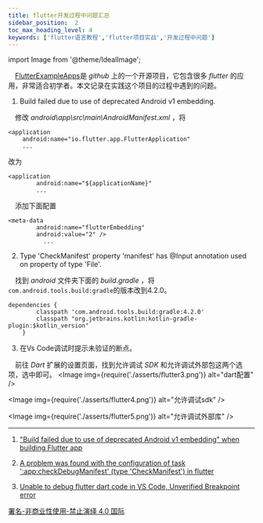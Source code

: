 ```yaml
---
title: flutter开发过程中问题汇总
sidebar_position:  2
toc_max_heading_level: 4
keywords: ['flutter语言教程','flutter项目实战','开发过程中问题']
---
```


import Image from '@theme/IdealImage';

 [FlutterExampleApps](https://github.com/iampawan/FlutterExampleApps)是 _github_ 上的一个开源项目，它包含很多 _flutter_ 的应用，非常适合初学者。本文记录在实践这个项目的过程中遇到的问题。

1.  Build failed due to use of deprecated Android v1 embedding.

 修改 _android\\app\\src\\main\\AndroidManifest.xml_ ，将

    <application
        android:name="io.flutter.app.FlutterApplication"
        ...

改为

    <application
            android:name="${applicationName}"
            ...

 添加下面配置

    <meta-data
            android:name="flutterEmbedding"
            android:value="2" />
              ...

2.  Type 'CheckManifest' property 'manifest' has @Input annotation used on property of type 'File'.

 找到 _android_ 文件夹下面的 _build.gradle_ ，将`com.android.tools.build:gradle`的版本改到4.2.0。

    dependencies {
            classpath 'com.android.tools.build:gradle:4.2.0'
            classpath "org.jetbrains.kotlin:kotlin-gradle-plugin:$kotlin_version"
        }


3. 在Vs Code调试时提示未验证的断点。

 前往 _Dart_ 扩展的设置页面，找到允许调试 _SDK_ 和允许调试外部包这两个选项，选中即可。
<Image img={require('./asserts/flutter3.png')} alt="dart配置" /><br />

<Image img={require('./asserts/flutter4.png')} alt="允许调试sdk" /><br />

<Image img={require('./asserts/flutter5.png')} alt="允许调试外部库" /><br />

* * *

1.  ["Build failed due to use of deprecated Android v1 embedding" when building Flutter app](https://stackoverflow.com/questions/71413851/build-failed-due-to-use-of-deprecated-android-v1-embedding-when-building-flutt/71457907#71457907)

2.  [A problem was found with the configuration of task ':app:checkDebugManifest' (type 'CheckManifest') in flutter](https://stackoverflow.com/questions/67317350/a-problem-was-found-with-the-configuration-of-task-appcheckdebugmanifest-ty)

3.  [Unable to debug flutter dart code in VS Code, Unverified Breakpoint error](https://stackoverflow.com/questions/62201942/unable-to-debug-flutter-dart-code-in-vs-code-unverified-breakpoint-error)

[署名-非商业性使用-禁止演绎 4.0 国际](https://creativecommons.org/licenses/by-nc-nd/4.0/deed.zh)
